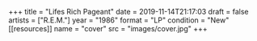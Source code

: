 +++
title = "Lifes Rich Pageant"
date = 2019-11-14T21:17:03
draft = false
artists = ["R.E.M."]
year = "1986"
format = "LP"
condition = "New"
[[resources]]
  name = "cover"
  src = "images/cover.jpg"
+++
